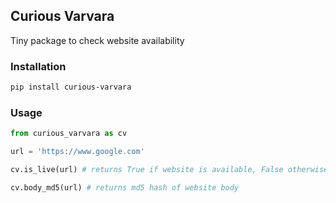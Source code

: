 ## Curious Varvara

Tiny package to check website availability

### Installation

```bash
pip install curious-varvara
```

### Usage

```python
from curious_varvara as cv

url = 'https://www.google.com'

cv.is_live(url) # returns True if website is available, False otherwise

cv.body_md5(url) # returns md5 hash of website body
```
